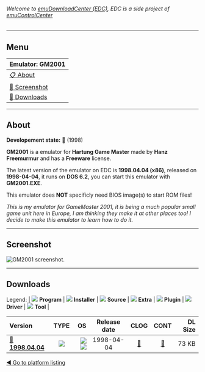 ###### Welcome to [emuDownloadCenter (EDC)](https://github.com/PhoenixInteractiveNL/emuDownloadCenter/wiki/), EDC is a side project of [emuControlCenter](https://github.com/PhoenixInteractiveNL/emuControlCenter/wiki/)
***
## Menu
| **Emulator: GM2001** |
|:---------|
| [:clipboard: About](#about) |
| [:sunrise: Screenshot](#screenshot) |
| [:floppy_disk: Downloads](#downloads) |
***
## About
**Developement state:** :red_circle: (1998)

**GM2001** is a emulator for **Hartung Game Master** made by **Hanz Freemurmur** and has a **Freeware** license.

The latest version of the emulator on EDC is **1998.04.04 (x86)**, released on **1998-04-04**, it runs on **DOS 6.2**, you can start this emulator with **GM2001.EXE**.

This emulator does **NOT** specificly need BIOS image(s) to start ROM files!

_This is my emulator for GameMaster 2001, it is being a much popular small game unit here in Europe, I am thinking they make it at other places too!  I decide to make this emulator to learn how to do it._
***
## Screenshot
![](https://raw.githubusercontent.com/PhoenixInteractiveNL/emuDownloadCenter/master/hooks/gm2001/emulator_screen_01.jpg "GM2001 screenshot.")
***
## Downloads
Legend: | 
![](https://raw.githubusercontent.com/wiki/PhoenixInteractiveNL/emuDownloadCenter/images_misc/icon_program_24.png) **Program** | 
![](https://raw.githubusercontent.com/wiki/PhoenixInteractiveNL/emuDownloadCenter/images_misc/icon_installer_24.png) **Installer** | 
![](https://raw.githubusercontent.com/wiki/PhoenixInteractiveNL/emuDownloadCenter/images_misc/icon_source_code_24.png) **Source** | 
![](https://raw.githubusercontent.com/wiki/PhoenixInteractiveNL/emuDownloadCenter/images_misc/icon_extra_24.png) **Extra** | 
![](https://raw.githubusercontent.com/wiki/PhoenixInteractiveNL/emuDownloadCenter/images_misc/icon_plugin_24.png) **Plugin** | 
![](https://raw.githubusercontent.com/wiki/PhoenixInteractiveNL/emuDownloadCenter/images_misc/icon_driver_24.png) **Driver** | 
![](https://raw.githubusercontent.com/wiki/PhoenixInteractiveNL/emuDownloadCenter/images_misc/icon_tool_24.png) **Tool** | 
 
| Version | TYPE | OS | Release date | CLOG | CONT | DL Size |
|:--------|:----:|---:|:------------:|:----:|:----:|--------:|
| [:floppy_disk: **1998.04.04**](https://github.com/PhoenixInteractiveNL/edc-repo0007/raw/master/gm2001/1998.04.04.7z) | ![](https://raw.githubusercontent.com/wiki/PhoenixInteractiveNL/emuDownloadCenter/images_misc/icon_program_24.png) | ![](https://raw.githubusercontent.com/wiki/PhoenixInteractiveNL/emuDownloadCenter/images_misc/logo_dos_24.png)![](https://raw.githubusercontent.com/wiki/PhoenixInteractiveNL/emuDownloadCenter/images_misc/icon_32-bit_24.png) | 1998-04-04 | [:page_facing_up:](https://github.com/PhoenixInteractiveNL/edc-repo0007/blob/master/gm2001/1998.04.04_changelog.txt) | [:mag_right:](https://github.com/PhoenixInteractiveNL/edc-repo0007/blob/master/gm2001/1998.04.04_contents.txt) | 73 KB |

[:arrow_backward: Go to platform listing](https://github.com/PhoenixInteractiveNL/emuDownloadCenter/wiki/EDC-Platform-List)
